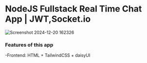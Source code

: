 # NodeJS Fullstack Real Time Chat App | JWT,Socket.io
![Screenshot 2024-12-20 162326](https://github.com/user-attachments/assets/ef1fc954-fe88-4200-9098-7bdcad14ecb2)
### Features of this app
-Frontend: HTML + TailwindCSS + daisyUI 


